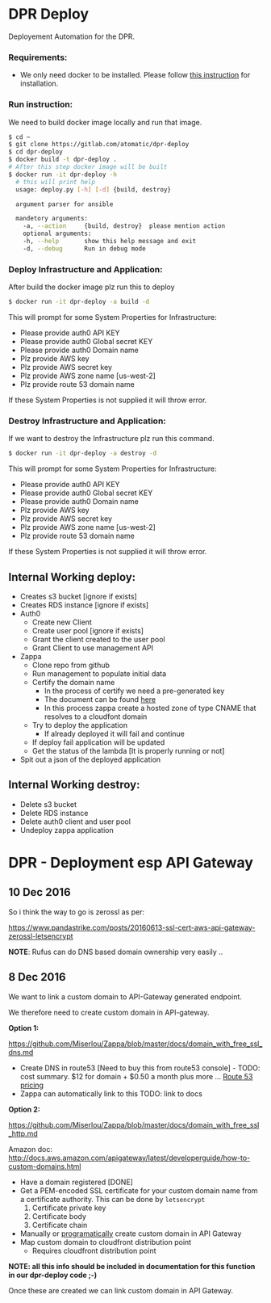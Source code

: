 # DPR Deploy

Deployement Automation for the DPR.

### Requirements:

- We only need docker to be installed. Please follow [this instruction](https://docs.docker.com/engine/installation/) for installation.

### Run instruction:
We need to build docker image locally and run that image.
```bash
$ cd ~
$ git clone https://gitlab.com/atomatic/dpr-deploy
$ cd dpr-deploy
$ docker build -t dpr-deploy .
# After this step docker image will be built
$ docker run -it dpr-deploy -h
  # this will print help
  usage: deploy.py [-h] [-d] {build, destroy}

  argument parser for ansible

  mandetory arguments:
    -a, --action     {build, destroy}  please mention action
    optional arguments:
    -h, --help       show this help message and exit
    -d, --debug      Run in debug mode
```

### Deploy Infrastructure and Application:
After build the docker image plz run this to deploy
```bash
$ docker run -it dpr-deploy -a build -d
```
This will prompt for some System Properties for Infrastructure:
- Please provide auth0 API KEY
- Please provide auth0 Global secret KEY
- Please provide auth0 Domain name
- Plz provide AWS key
- Plz provide AWS secret key
- Plz provide AWS zone name [us-west-2]
- Plz provide route 53 domain name

If these System Properties is not supplied it will throw error.

### Destroy Infrastructure and Application:
If we want to destroy the Infrastructure plz run this command.
```bash
$ docker run -it dpr-deploy -a destroy -d
```
This will prompt for some System Properties for Infrastructure:
- Please provide auth0 API KEY
- Please provide auth0 Global secret KEY
- Please provide auth0 Domain name
- Plz provide AWS key
- Plz provide AWS secret key
- Plz provide AWS zone name [us-west-2]
- Plz provide route 53 domain name

If these System Properties is not supplied it will throw error.


## Internal Working deploy:
- Creates s3 bucket [ignore if exists]
- Creates RDS instance [ignore if exists]
- Auth0
  - Create new Client
  - Create user pool [ignore if exists]
  - Grant the client created to the user pool
  - Grant Client to use management API
- Zappa
  - Clone repo from github
  - Run management to populate initial data
  - Certify the domain name
    - In the process of certify we need a pre-generated key
    - The document can be found [here](https://github.com/Miserlou/Zappa/blob/master/docs/domain_with_free_ssl_dns.md)
    - In this process zappa create a hosted zone of type CNAME that resolves to a cloudfont domain
  - Try to deploy the application
    - If already deployed it will fail and continue
  - If deploy fail application will be updated
  - Get the status of the lambda [It is properly running or not]
- Spit out a json of the deployed application

## Internal Working destroy:
- Delete s3 bucket
- Delete RDS instance
- Delete auth0 client and user pool
- Undeploy zappa application


# DPR - Deployment esp API Gateway

## 10 Dec 2016

So i think the way to go is zerossl as per:

https://www.pandastrike.com/posts/20160613-ssl-cert-aws-api-gateway-zerossl-letsencrypt

**NOTE**: Rufus can do DNS based domain ownership very easily ..

## 8 Dec 2016

We want to link a custom domain to API-Gateway generated endpoint.

We therefore need to create custom domain in API-gateway.

**Option 1:**

https://github.com/Miserlou/Zappa/blob/master/docs/domain_with_free_ssl_dns.md

- Create DNS in route53 [Need to buy this from route53 console] - TODO: cost summary. $12 for domain + $0.50 a month plus more ...  [Route 53 pricing][53-pricing]
- Zappa can automatically link to this TODO: link to docs

[53-pricing]: https://aws.amazon.com/route53/pricing/

**Option 2:**

https://github.com/Miserlou/Zappa/blob/master/docs/domain_with_free_ssl_http.md

Amazon doc: http://docs.aws.amazon.com/apigateway/latest/developerguide/how-to-custom-domains.html

- Have a domain registered [DONE]
- Get a PEM-encoded SSL certificate for your custom domain name from a certificate authority. This can be done by ```letsencrypt```
  1. Certificate private key
  2. Certificate body
  3. Certificate chain
- Manually or [programatically][boto-apig] create custom domain in API Gateway
- Map custom domain to cloudfront distribution point
  - Requires cloudfront distribution point

[boto-apig]: http://boto3.readthedocs.io/en/latest/reference/services/apigateway.html#APIGateway.Client.create_domain_name

**NOTE: all this info should be included in documentation for this function in our dpr-deploy code ;-)**

Once these are created we can link custom domain in API Gateway.
